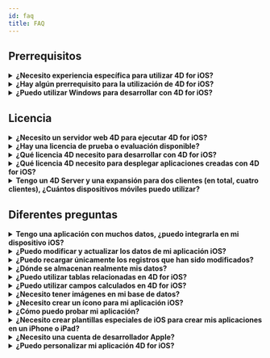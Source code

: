 ```yaml
---
id: faq
title: FAQ
---
```


## Prerrequisitos

<details>
<summary>
    <strong>¿Necesito experiencia específica para utilizar 4D for iOS?</strong>
</summary>

Con 4D for iOS, puede crear fácilmente proyectos móviles directamente desde 4D, sin necesidad de experiencia previa en la creación de aplicaciones iOS nativas!

El editor de proyectos móviles se ha diseñado para que pueda utilizar 4D for iOS sin ningún conocimiento específico en el desarrollo de aplicaciones móviles.

</details>

<details>
<summary>
<strong>¿Hay algún prerrequisito para la utilización de 4D for iOS?</strong>
</summary>

### Tabla de comparación de versión

| Xcode  | Swift | iOS      | 4D   | MacOS   |
| ------ | ----- | -------- | ---- | ------- |
| 11     | 5.1   | iOS 13.0 | 18   | 10.14.4 |
| 10.2.1 | 5.0   | iOS 12.2 | 17R6 | 10.14.4 |
| 10.2   | 4.2.1 | iOS 12.2 | 17R5 | 10.14.3 |
| 10.1   | 4.2.1 | iOS 12   | 17R4 | 10.13.6 |
| 10.0   | 4.2   | iOS 12   | 17R3 | 10.13.6 |
| 9.4    | 4.1.2 | iOS 11.4 | 17R2 | 10.13.2 |
| 9.3.1  | 4.1   | iOS 11.3 | 17R2 | 10.13.2 |

En caso de que necesite una versión anterior de Xcode, puede descargarla aquí: https://developer.apple.com/download/more/

=> Solo los desarrolladores registrados pueden descargar versiones previas a través del sitio web de desarrolladores de Apple.

Vea la lista de requisitos previos [aquí](prerequisites.html).

</details>

<details>
<summary>
<strong>¿Puedo utilizar Windows para desarrollar con 4D for iOS?</strong>
</summary>

No. Debe desarrollar en macOS, ya que necesitamos XCode para compilar la aplicación final y para ejecutar el simulador.

</details>

## Licencia

<details>
<summary>
<strong>¿Necesito un servidor web 4D para ejecutar 4D for iOS?</strong>
</summary>

No, 4D for iOS está incluido en 4D Server v17 R2 y superiores.

</details>

<details>
<summary>
<strong>¿Hay una licencia de prueba o evaluación disponible?</strong>
</summary>

Si ya tiene una licencia 4D Developer Pro o 4D Server para 4D v17 R2 o posterior, se incluye 4D for iOS.

Si no es un Partner 4D o no participa en el programa de mantenimiento de 4D, debe esperar la salida de 4D v18.

</details>

<details>
<summary>
<strong>¿Qué licencia 4D necesito para desarrollar con 4D for iOS?</strong>
</summary>

Necesita una licencia 4D Developer Pro v17 R2 (macOS) para desarrollar aplicaciones 4D for iOS.

</details>

<details>
<summary>
<strong>¿Qué licencia 4D necesito para desplegar aplicaciones creadas con 4D for iOS?</strong>
</summary>

Necesita una licencia 4D Server (macOS o Windows) v17 R2 o una más reciente para implementar aplicaciones 4D for iOS.

No se necesita licencia adicional. Sus aplicaciones 4D for iOS compartirán las mismas licencias que las de 4D Remote (cliente).

Los clientes pueden conectarse en PC Mac o Windows o iPhones, siempre que la licencia del 4D Server cubra la cantidad total de usuarios concurrentes.

Tenga en cuenta que no tiene permiso para instalar su aplicación móvil en más dispositivos que la cantidad total de licencias remotas (cliente) de 4D Server.

</details>

<details>
<summary>
<strong>Tengo un 4D Server y una expansión para dos clientes (en total, cuatro clientes), ¿Cuántos dispositivos móviles puedo utilizar?</strong>
</summary>

Puede utilizar hasta cuatro dispositivos móviles.

</details>

## Diferentes preguntas

<details>
<summary>
<strong>Tengo una aplicación con muchos datos, ¿puedo integrarla en mi dispositivo iOS?</strong>
</summary>

4D for iOs allows you to embed a maximum of 10,000 records in your app.

Por ahora, la mejor manera de tratar con grandes cantidades de datos es crear una tabla intermedia y filtrar los resultados que desea mostrar.

Las versiones futuras de 4D for iOS incluirán una forma de aplicar filtros para que solo se muestre la información requerida.

</details>

<details>
<summary>
<strong>¿Puedo modificar y actualizar los datos de mi aplicación iOS?</strong>
</summary>

Por ahora, 4D for iOS le permite crear aplicaciones de solo lectura.

Las versiones futuras le permitirán agregar y modificar sus registros directamente desde su aplicación iOS y sincronizar sus datos con el servidor.

</details>

<details>
<summary>
<strong>¿Puedo recargar únicamente los registros que han sido modificados?</strong>
</summary>

Cuando recarga datos, todos sus datos se descargan para reemplazar los datos existentes.

Se planea una sincronización incremental para una próxima versión.

</details>

<details>
<summary>
<strong>¿Dónde se almacenan realmente mis datos?</strong>
</summary>

Sus datos se almacenan localmente en su dispositivo iOS. Esto le permite acceder a sus datos en modo fuera de línea.

</details>

<details>
<summary>
<strong>¿Puedo utilizar tablas relacionadas en 4D for iOS?</strong>
</summary>

Sabemos que utiliza muchas tablas relacionadas para sus aplicaciones y estamos trabajando para acceder a las tablas relacionadas en una futura versión de 4D for iOS.

</details>

<details>
<summary>
<strong>¿Puedo utilizar campos calculados en 4D for iOS?</strong>
</summary>

Puede crear campos precalculados en 4D y publicarlos desde la [ Sección de estructura ](structure.html) del editor de proyectos de 4D for iOS.

</details>

<details>
<summary>
<strong>¿Necesito tener imágenes en mi base de datos?</strong>
</summary>

Las imágenes no son obligatorias, pero le recomendamos que las utilice para ofrecer la mejor experiencia de usuario.

4D for iOS ofrece una variedad de plantillas de [formularios listados ](list-form-templates.html) y [ formularios detallados](detail-form-templates.html). Con o sin imágenes, con gráficos...

</details>

<details>
<summary>
<strong>¿Necesito crear un ícono para mi aplicación iOS?</strong>
</summary>

Se recomienda tener un ícono para su aplicación 4D for iOS. Si no tiene uno, se mostrará el icono predeterminado (el logo 4D).

Si ya tiene un icono para su aplicación 4D, puede arrastrarlo y soltarlo directamente en el área de iconos en la sección [ General ](general.html) del editor del proyecto.

</details>

<details>
<summary>
<strong>¿Cómo puedo probar mi aplicación?</strong>
</summary>

4D for iOS le permite probar sus aplicaciones en el [ Simulador](simulator.html). Para probar su aplicación en su dispositivo iOS, necesita tener una ** cuenta de desarrollador de Apple de pago ** (install-device.html) (iPhone y iPad).

** Nota: ** para instalar su aplicación con una ** cuenta Apple de desarrollador gratuita**, puede abrir su proyecto iOS generado e instalar su aplicación con Xcode.

</details>

<details>
<summary>
<strong>¿Necesito crear plantillas especiales de iOS para crear mis aplicaciones en un iPhone o iPad?</strong>
</summary>

Todas las plantillas disponibles en 4D for iOS están optimizadas para iPhone. También funcionan bien en iPads.

</details>

<details>
<summary>
     <strong>¿Necesito una cuenta de desarrollador Apple?</strong>
</summary>

Para probar su aplicación, deberá crear al menos una [ cuenta gratuita de desarrollador Apple](free-developer-account.html).

Para desplegar una aplicación 4D for iOS, deberá inscribirse en el [Apple Developer Enterprise Program](register-apple-developer-enterprise-program.html) (para un despliegue interno) o en el [Apple Developer Program](register-apple-developer-program-organization.html) (para un despliegue en App Store).

</details>

<details>
<summary>
<strong>¿Puedo personalizar mi aplicación 4D for iOS?</strong>
</summary>

4D for iOS genera un proyecto Xcode real que puede [ abrir y modificar ](open-xcode.html) según sus necesidades.

</details>